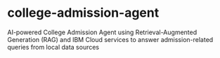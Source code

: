 # college-admission-agent
AI-powered College Admission Agent using Retrieval-Augmented Generation (RAG) and IBM Cloud services to answer admission-related queries from local data sources
